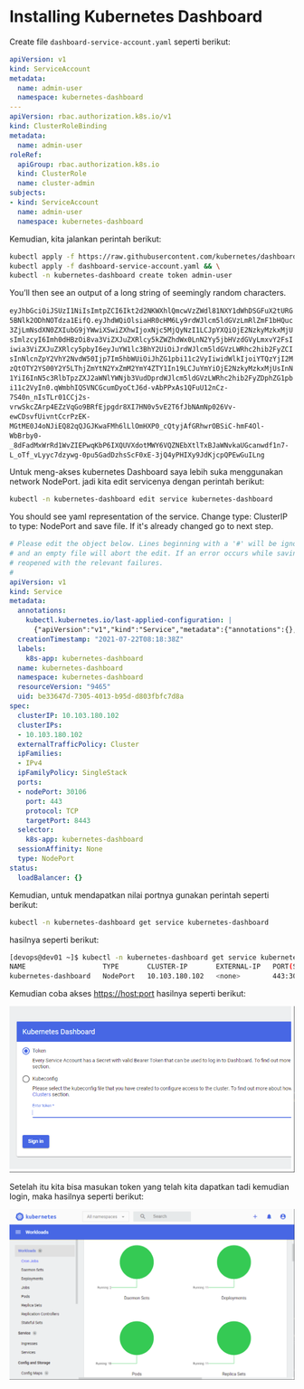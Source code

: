 # Installing Kubernetes Dashboard

Create file `dashboard-service-account.yaml` seperti berikut:

```yaml
apiVersion: v1
kind: ServiceAccount
metadata:
  name: admin-user
  namespace: kubernetes-dashboard
---
apiVersion: rbac.authorization.k8s.io/v1
kind: ClusterRoleBinding
metadata:
  name: admin-user
roleRef:
  apiGroup: rbac.authorization.k8s.io
  kind: ClusterRole
  name: cluster-admin
subjects:
- kind: ServiceAccount
  name: admin-user
  namespace: kubernetes-dashboard
```

Kemudian, kita jalankan perintah berikut:

```bash
kubectl apply -f https://raw.githubusercontent.com/kubernetes/dashboard/v2.7.0/aio/deploy/recommended.yaml && \
kubectl apply -f dashboard-service-account.yaml && \
kubectl -n kubernetes-dashboard create token admin-user
```

You’ll then see an output of a long string of seemingly random characters. 

`eyJhbGciOiJSUzI1NiIsImtpZCI6Ikt2d2NKWXhlQmcwVzZWdl81NXY1dWhDSGFuX2tURG5BNlk2ODhNOTdza1EifQ.eyJhdWQiOlsiaHR0cHM6Ly9rdWJlcm5ldGVzLmRlZmF1bHQuc3ZjLmNsdXN0ZXIubG9jYWwiXSwiZXhwIjoxNjc5MjQyNzI1LCJpYXQiOjE2NzkyMzkxMjUsImlzcyI6Imh0dHBzOi8va3ViZXJuZXRlcy5kZWZhdWx0LnN2Yy5jbHVzdGVyLmxvY2FsIiwia3ViZXJuZXRlcy5pbyI6eyJuYW1lc3BhY2UiOiJrdWJlcm5ldGVzLWRhc2hib2FyZCIsInNlcnZpY2VhY2NvdW50Ijp7Im5hbWUiOiJhZG1pbi11c2VyIiwidWlkIjoiYTQzYjI2MzQtOTY2YS00Y2Y5LThjZmYtN2YxZmM2YmY4ZTY1In19LCJuYmYiOjE2NzkyMzkxMjUsInN1YiI6InN5c3RlbTpzZXJ2aWNlYWNjb3VudDprdWJlcm5ldGVzLWRhc2hib2FyZDphZG1pbi11c2VyIn0.qWmbhIQSVNCGcumDyoCtJ6d-vAbPPxAs1QFuU12nCz-7S40n_nIsTLr01CCj2s-vrwSkcZArp4EZzVqGo9BRfEjpgdr8XI7HN0v5vE2T6fJbNAmNp026Vv-ewCDsvfUivntCcrPzEK-MGtME0J4oNJiEQ82qQJGJKwaFMh6lLlOmHXP0_cQtyjAfGRhwrOBSiC-hmF4Ol-WbBrby0-_8dFadMxWrRd1WvZIEPwqKbP6IXQUVXdotMWY6VQZNEbXtlTxBJaWNvkaUGcanwdf1n7-L_oTf_vLyyc7dzywg-0pu5GadDzhsScF0xE-3jQ4yPHIXy9JdKjcpQPEwGuILng`

Untuk meng-akses kubernetes Dashboard saya lebih suka menggunakan network NodePort. jadi kita edit servicenya dengan perintah berikut:

```bash
kubectl -n kubernetes-dashboard edit service kubernetes-dashboard
```

You should see yaml representation of the service. Change type: ClusterIP to type: NodePort and save file. If it's already changed go to next step.

```yaml
# Please edit the object below. Lines beginning with a '#' will be ignored,
# and an empty file will abort the edit. If an error occurs while saving this file will be
# reopened with the relevant failures.
#
apiVersion: v1
kind: Service
metadata:
  annotations:
    kubectl.kubernetes.io/last-applied-configuration: |
      {"apiVersion":"v1","kind":"Service","metadata":{"annotations":{},"labels":{"k8s-app":"kubernetes-dashboard"},"name":"kubernetes-dashboard","namespace":"kubernetes-dashboard"},"spec":{"ports":[{"port":443,"targetPort":8443}],"selector":{"k8s-app":"kubernetes-dashboard"}}}
  creationTimestamp: "2021-07-22T08:18:38Z"
  labels:
    k8s-app: kubernetes-dashboard
  name: kubernetes-dashboard
  namespace: kubernetes-dashboard
  resourceVersion: "9465"
  uid: be33647d-7305-4013-b95d-d803fbfc7d8a
spec:
  clusterIP: 10.103.180.102
  clusterIPs:
  - 10.103.180.102
  externalTrafficPolicy: Cluster
  ipFamilies:
  - IPv4
  ipFamilyPolicy: SingleStack
  ports:
  - nodePort: 30106
    port: 443
    protocol: TCP
    targetPort: 8443
  selector:
    k8s-app: kubernetes-dashboard
  sessionAffinity: None
  type: NodePort
status:
  loadBalancer: {}
```

Kemudian, untuk mendapatkan nilai portnya gunakan perintah seperti berikut:

```bash
kubectl -n kubernetes-dashboard get service kubernetes-dashboard
```

hasilnya seperti berikut:

```bash
[devops@dev01 ~]$ kubectl -n kubernetes-dashboard get service kubernetes-dashboard
NAME                   TYPE       CLUSTER-IP       EXTERNAL-IP   PORT(S)         AGE
kubernetes-dashboard   NodePort   10.103.180.102   <none>        443:30106/TCP   14m
```

Kemudian coba akses [https://host:port](https://localhost:30106) hasilnya seperti berikut:

![kubernetes-dashboard](images/kubernetes-dashboard/01-dashboard-login.png)

Setelah itu kita bisa masukan token yang telah kita dapatkan tadi kemudian login, maka hasilnya seperti berikut:

![kubernetes-dashboard-login](images/kubernetes-dashboard/02-dashboard-login.png)
